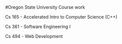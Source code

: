 #Oregon State University Course work

Cs 165 - Accelerated Intro to Computer Science (C++) 

Cs 361 - Software Engineering I

Cs 494 - Web Development

